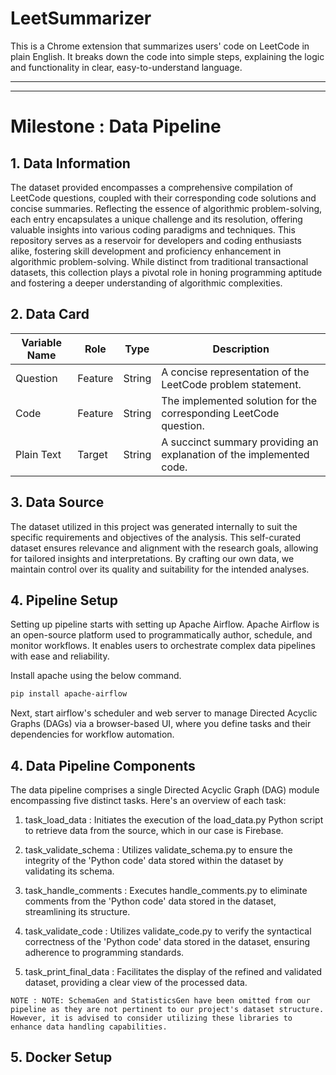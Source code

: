 # LeetSummarizer

This is a Chrome extension that summarizes users' code on LeetCode in plain English. It breaks down the code into simple steps, explaining the logic and functionality in clear, easy-to-understand language.

---
---

# Milestone : Data Pipeline

## 1. Data Information
The dataset provided encompasses a comprehensive compilation of LeetCode questions, coupled with their corresponding code solutions and concise summaries. Reflecting the essence of algorithmic problem-solving, each entry encapsulates a unique challenge and its resolution, offering valuable insights into various coding paradigms and techniques. This repository serves as a reservoir for developers and coding enthusiasts alike, fostering skill development and proficiency enhancement in algorithmic problem-solving. While distinct from traditional transactional datasets, this collection plays a pivotal role in honing programming aptitude and fostering a deeper understanding of algorithmic complexities.

## 2. Data Card
| Variable Name | Role | Type | Description |
|-----------------|-----------------|-----------------|-----------------|
| Question | Feature | String | A concise representation of the LeetCode problem statement. |
| Code | Feature | String | The implemented solution for the corresponding LeetCode question. |
| Plain Text | Target | String | A succinct summary providing an explanation of the implemented code. |

## 3. Data Source
The dataset utilized in this project was generated internally to suit the specific requirements and objectives of the analysis. This self-curated dataset ensures relevance and alignment with the research goals, allowing for tailored insights and interpretations. By crafting our own data, we maintain control over its quality and suitability for the intended analyses.

## 4. Pipeline Setup
Setting up pipeline starts with setting up Apache Airflow. Apache Airflow is an open-source platform used to programmatically author, schedule, and monitor workflows. It enables users to orchestrate complex data pipelines with ease and reliability.

Install apache using the below command.
```bash
pip install apache-airflow
```

Next, start airflow's scheduler and web server to manage Directed Acyclic Graphs (DAGs) via a browser-based UI, where you define tasks and their dependencies for workflow automation.

## 4. Data Pipeline Components
The data pipeline comprises a single Directed Acyclic Graph (DAG) module encompassing five distinct tasks. Here's an overview of each task:

<!-- IMAGE GOES HERE -->

1. task_load_data : Initiates the execution of the load_data.py Python script to retrieve data from the source, which in our case is Firebase.

2. task_validate_schema : Utilizes validate_schema.py to ensure the integrity of the 'Python code' data stored within the dataset by validating its schema.

3. task_handle_comments : Executes handle_comments.py to eliminate comments from the 'Python code' data stored in the dataset, streamlining its structure.

4. task_validate_code : Utilizes validate_code.py to verify the syntactical correctness of the 'Python code' data stored in the dataset, ensuring adherence to programming standards.

5. task_print_final_data : Facilitates the display of the refined and validated dataset, providing a clear view of the processed data.

```
NOTE : NOTE: SchemaGen and StatisticsGen have been omitted from our pipeline as they are not pertinent to our project's dataset structure. However, it is advised to consider utilizing these libraries to enhance data handling capabilities.
```

## 5. Docker Setup
